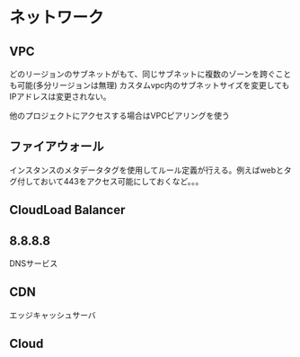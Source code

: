 # ネットワーク

## VPC
どのリージョンのサブネットがもて、同じサブネットに複数のゾーンを跨ぐことも可能(多分リージョンは無理)
カスタムvpc内のサブネットサイズを変更してもIPアドレスは変更されない。

他のプロジェクトにアクセスする場合はVPCピアリングを使う

## ファイアウォール
インスタンスのメタデータタグを使用してルール定義が行える。例えばwebとタグ付しておいて443をアクセス可能にしておくなど。。。

## CloudLoad Balancer

## 8.8.8.8
DNSサービス

## CDN 
エッジキャッシュサーバ

## Cloud